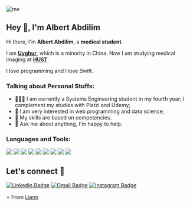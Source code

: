 ![me](https://github.com/L1cardo/L1cardo/raw/master/assets/me.gif)

## Hey 👋, I'm Albert Abdilim

Hi there, I'm **Albert Abdilim**, a **medical student**.

I am **[Uyghur](https://en.wikipedia.org/wiki/Uyghurs)**, which is a minority in China. Now I am studying medical imaging at **[HUST](http://english.hust.edu.cn/)**.

I love programming and I love Swift.

### Talking about Personal Stuffs:

- 👨🏽‍💻 I am currently a Systems Engineering student in my fourth year; I complement my studies with Platzi and Udemy;
- 🤔 I am very interested in web programming and data science;
- 💼 My skills are based on competencies.
- 💬 Ask me about anything, I'm happy to help.

### Languages and Tools:

<img src = "https://img.shields.io/badge/-HTML5-E34F26?style=flat&logo=html5&logoColor=white">
<img src = "https://img.shields.io/badge/-CSS3-1572B6?style=flat&logo=css3&logoColor=white">
<img src = "https://img.shields.io/badge/-PHP-1572B6?style=flat&logo=php&logoColor=white">
<img src = "https://img.shields.io/badge/-laravel-F1502F?style=flat&logo=laravel&logoColor=FFFFFF">
<img src="https://img.shields.io/badge/-MySQL-F29111?style=flat&logo=mysql&logoColor=FFFFFF">
<img src="http://img.shields.io/badge/-Git-F1502F?style=flat&logo=git&logoColor=FFFFFF">
<img src="http://img.shields.io/badge/-Github-000000?style=flat&logo=github&logoColor=FFFFFF">
<img src="http://img.shields.io/badge/-VS%20Code-007ACC?style=flat&logo=visual%20studio%20code&logoColor=white">
<img src="http://img.shields.io/badge/-FIGMA-FFFFFF?style=flat&logo=figma&logoColor=FF0000">

##  Let's connect :speech_balloon:
[![Linkedin Badge](https://img.shields.io/badge/-Liann_Melanny-blue?style=flat-square&logo=Linkedin&logoColor=white&link=https://www.linkedin.com/in/liannmelannyhuamancunyas/)](https://www.linkedin.com/in/liannmelannyhuamancunyas/) [![Gmail Badge](https://img.shields.io/badge/-melanycunyas@gmail.com-c14438?style=flat-square&logo=Gmail&logoColor=white&link=mailto:melanycunyas@gmail.com)](mailto:melanycunyas@gmail.com) [![Instagram Badge](https://img.shields.io/badge/-@lmelannycunyas-e4405f?style=flat-square&labelColor=f94877&logo=instagram&logoColor=white&link=https://www.instagram.com/lmelannycunyas/)](https://www.instagram.com/lmelannycunyas/)


⭐️ From [Liann](https://github.com/liann-melanny-huaman-cunyas)